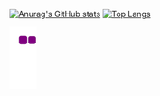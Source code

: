 <!-- #
[![42 Profile Card](https://1337-readme.vercel.app/api/profile?cursus=42cursus&dark=true&login=ahouari)](https://github.com/mohouyizme/1337-readme)
 -->
[![Anurag's GitHub stats](https://github-readme-stats.vercel.app/api?username=shinraxtensei&show_icons=true&theme=radical)](https://github.com/anuraghazra/github-readme-stats)
[![Top Langs](https://github-readme-stats.vercel.app/api/top-langs/?username=shinraxtensei&show_icons=true&theme=radical)](https://github.com/anuraghazra/github-readme-stats)

![snake gif](https://github.com/shinraxtensei/shinraxtensei/blob/output/github-contribution-grid-snake.gif)
